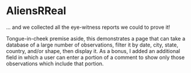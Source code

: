 # AliensRReal
... and we collected all the eye-witness reports we could to prove it!

Tongue-in-cheek premise aside, this demonstrates a page that can take a database of a large number of observations, filter it by date, city, state, country, and/or shape, then display it.  As a bonus, I added an additional field in which a user can enter a portion of a comment to show only those observations which include that portion.
